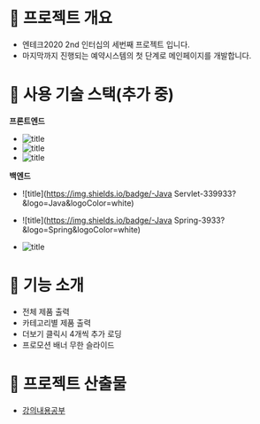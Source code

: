 # 🐼 프로젝트 개요

- 엔테크2020 2nd 인터십의 세번째 프로젝트 입니다.
- 마지막까지 진행되는 예약시스템의 첫 단계로 메인페이지를 개발합니다.



# 🐶 사용 기술 스택(추가 중)

**프론트엔드**

- ![title](https://img.shields.io/badge/-HTML5-E8E8E8?&logo=html5&logoColor=white)
- ![title](https://img.shields.io/badge/-CSS-1572B6?&logo=CSS3&logoColor=white)
- ![title](https://img.shields.io/badge/-JavaScript-135273?&logo=JavaScript&logoColor=white)

**백엔드**

- ![title](https://img.shields.io/badge/-Java Servlet-339933?&logo=Java&logoColor=white)

- ![title](https://img.shields.io/badge/-Java Spring-3933?&logo=Spring&logoColor=white)
- ![title](https://img.shields.io/badge/-MySQL-312473?&logo=MySQL&logoColor=white)

# 🐹 기능 소개

- 전체 제품 출력
- 카테고리별 제품 출력
- 더보기 클릭시 4개씩 추가 로딩
- 프로모션 배너 무한 슬라이드




# 🐻 프로젝트 산출물
- [강의내용공부](https://github.com/Tnx2U/NaverBoostCoursePJT/wiki/lecture03)

